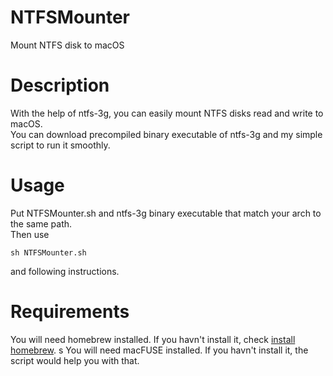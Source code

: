 # NTFSMounter
Mount NTFS disk to macOS  

# Description  
With the help of ntfs-3g, you can easily mount NTFS disks read and write to macOS.  
You can download precompiled binary executable of ntfs-3g and my simple script to run it smoothly.  

# Usage  
Put NTFSMounter.sh and ntfs-3g binary executable that match your arch to the same path.  
Then use  
```
sh NTFSMounter.sh
```
and following instructions.  

# Requirements  
You will need homebrew installed. If you havn't install it, check [install homebrew](https://brew.sh/).  s
You will need macFUSE installed. If you havn't install it, the script would help you with that.  
